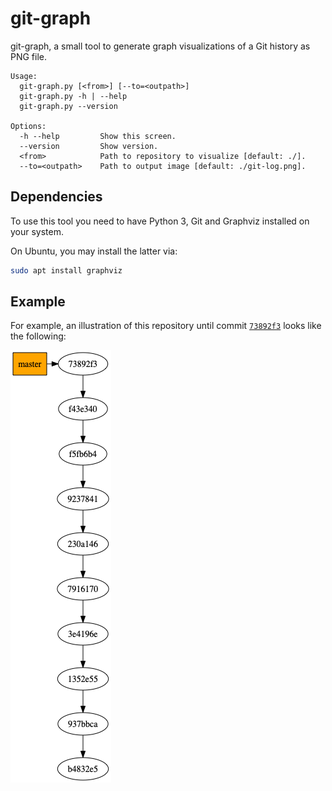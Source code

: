 # git-graph
git-graph, a small tool to generate graph visualizations of a Git history
as PNG file.

```
Usage:
  git-graph.py [<from>] [--to=<outpath>]  
  git-graph.py -h | --help
  git-graph.py --version

Options:
  -h --help         Show this screen.
  --version         Show version.
  <from>            Path to repository to visualize [default: ./].
  --to=<outpath>    Path to output image [default: ./git-log.png].

```

## Dependencies

To use this tool you need to have Python 3, Git and Graphviz installed on your system.

On Ubuntu, you may install the latter via:

```bash
sudo apt install graphviz
```


## Example

For example, an illustration of this repository until commit [`73892f3`](https://github.com/HelgeCPH/git-graph/tree/73892f3fe669f1155e6777ced7dcc0ca04c0f561) looks like the following:

![](example/git-log.png)